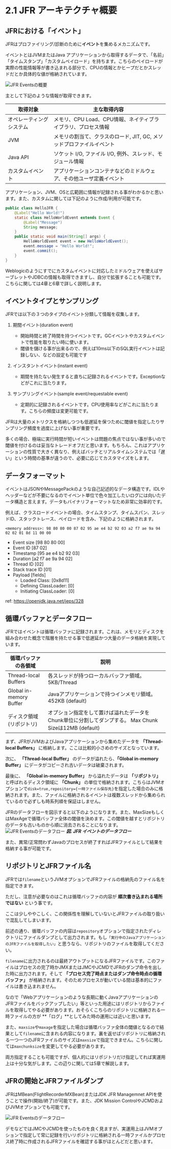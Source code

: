 # 2.1 JFR アーキテクチャ概要

## JFRにおける「イベント」

JFRはプロファイリング/診断のために**イベント**を集めるメカニズムです。

イベントとはJVMまたはJava アプリケーションから取得するデータで、「名前」「タイムスタンプ」「カスタムペイロード」を持ちます。こちらのペイロードが実際の性能情報等が書き込まれる部分で、CPUの情報とかヒープだとかスレッドだとか具体的な値が格納されています。

![JFR Eventsの概要](../images/002-jfr_events.svg)

主として下記のような情報が取得できます。

| 取得対象 | 主な取得内容|
| -- | -- |
| オペレーティングシステム | メモリ、CPU Load、CPU情報、ネイティブライブラリ、プロセス情報 |
| JVM| メモリの割当て、クラスのロード, JIT, GC, メソッドプロファイルイベント|
| Java API | ソケット I/O, ファイル I/O, 例外、スレッド、モジュール情報|
| カスタムイベント | アプリケーションコンテナなどのミドルウェア、その他ユーザ定義イベント|

アプリケーション、JVM、OSと広範囲に情報が記録される事がわかるかと思います。また、カスタムに関しては下記のように作成/利用が可能です。

```java
public class HelloJFR {
    @Label("Hello World!")
    static class HelloWorldEvent extends Event {
        @Label("Message")
        String message;
    }
    public static void main(String[] args) {
        HelloWorldEvent event = new HelloWorldEvent();
        event.message = "Hello World!";
        event.commit();
    }
}
```

Weblogicのようにすでにカスタムイベントに対応したミドルウェアを使えばサーブレットやJDBCの情報も取得できますし、自分で拡張することも可能です。
こちらに関しては4章と6章で詳しく説明します。

## イベントタイプとサンプリング

JFRでは以下の３つのタイプのイベント分類して情報を収集します。

1. 期間イベント(duration event)
    - 開始時間と終了時間を持つイベントです。GCイベントやカスタムイベントで性能を取りたい時に使います。
    - 閾値を儲ける事が出来るので、例えば10ms以下のSQL実行イベントは記録しない、などの設定も可能です

2. インスタントイベント(instant event)
    - 期間を持たない発生すると直ちに記録されるイベントです。Exceptionなどがこれに当たります。

3. サンプリングイベント(sample event/requestable event)
    - 定期的に記録されるイベントです。CPU使用率などがこれに当たります。こちらの頻度は変更可能です。

JFRは大量のメトリクスを格納しつつも低遅延を保つために閾値を指定したりサンプリング頻度を過度に上げない事が重要です。

多くの場合、極端に実行時間が短いイベントは問題の焦点ではない事が多いので閾値を付けるのは妥当なトレードオフだと思います。もちろん、これはアプリケーションの性質で大きく異なり、例えばバッチとリアルタイムシステムでは「遅い」という時間の基準が違うので、必要に応じてカスタマイズをします。

## データフォーマット

イベントはJSONやMessagePackのような自己記述的なデータ構造です。IDLやヘッダーなどが不要になるのでイベント単位で色々加工したいログには向いたデータ構造と言えます。データもバイナリフォーマットなため非常に効率的です。

例えば、クラスロードイベントの場合、タイムスタンプ、タイムスパン、スレッドID、スタックトレース、ペイロードを含み、下記のように格納されます。

`<memory address>: 98 80 80 00 87 02 95 ae e4 b2 92 03 a2 f7 ae 9a 94 02 02 01 8d 11 00 00`

* Event size [98 80 80 00]
* Event ID [87 02]
* Timestamp [95 ae e4 b2 92 03]
* Duration [a2 f7 ae 9a 94 02]
* Thread ID [02]
* Stack trace ID [01]
* Payload [fields]
  * Loaded Class: [0x8d11]
  * Defining ClassLoader: [0]
  * Initiating ClassLoader: [0]

ref: https://openjdk.java.net/jeps/328

## 循環バッファとデータフロー

JFRではイベントは循環バッファに記録されます。これは、メモリとディスクを組み合わせた概念で階層を持たせる事で低遅延かつ大量のデータ格納を実現しています。

| 循環バッファの各領域 | 説明|
| -- | -- |
| Thread-local Buffers | 各スレッドが持つローカルバッファ領域。5KB/Thread |
| Global in-memory Buffer | Javaアプリケーションで持つインメモリ領域。452KB (default)|
| ディスク領域(リポジトリ) | オプション指定をして置けば溢れたデータをChunk単位に分割してダンプする。 Max Chunk Sizeは12MB (default)|

まず、JFRがJVMおよびJavaアプリケーションから集めたデータを **「Thread-local Buffers」** に格納します。ここは比較的小さめのサイズとなっています。

次に、 **「Thread-local Buffer」** のデータが溢れたら、**「Global in-memory Buffer」** にデータがコピーされ古いデータは破棄されます。

最後に、 **「Global in-memory Buffer」** から溢れたデータは **「リポジトリ」** と呼ばれるディスク領域に **「Chunk」** の単位で格納されます。こちらはJVMオプションで`disk=true,repository={一時ファイル保存先}`を指定した場合のみに格納されます。また、ファイルに格納されるイベントは複数スレッドから集められているので必ずしも時系列順を保証はしません。

JFRのデータフローを図示すると以下のようになります。また、MaxSizeもしくはMaxAgeで循環バッファ全体の閾値を決めます。この閾値を越すとリポジトリのデータも古いものから順に消去されることになります。
![JFR Eventsのデータフロー](../images/002-jfr_dataflow.svg)
***図. JFR イベントのデータフロー*** 

また、異常/正常問わずJavaのプロセスが終了すればJFRファイルとして結果を格納する事が可能です。

## リポジトリとJFRファイル名

JFRでは`filename`というJVMオプションでJFRファイルの格納先のファイル名を指定できます。

ただし、注意が必要なのはこれは循環バッファの内容が **順次書き込まれる場所ではない** という事です。

ここは少しややこしく、この関係性を理解していないとJFRファイルの取り扱いで混乱してしまいます。

前述の通り、循環バッファの内容は`repository`オプションで指定されたディレクトリにファイルダンプとして出力されます。もし`「実行中のJavaアプリケーションのJFRファイルを取得したい」`と思うなら、リポジトリのファイルを取得してください。

`filename`に出力されるのは最終アウトプットになるJFRファイルです。このファイルはプロセスの完了時かJMXまたはJMCやJCMDでJFRのダンプ命令を出した時に出力されます。そして **「プロセス完了時点またはダンプ命令時点の循環バッファ」** が格納されます。そのためプロセスが動いている間は基本的にファイルは書き込まれません。

なので「Webアプリケーションのような長期に動くJavaアプリケーションのJFRファイルをバックアップしたい」等といった用途にはリポジトリからファイルを取得してやる必要があります。おそらくこちらのリポジトリに格納される一時ファイルの方が **「ログ」**としてみた時の運用には近いと思います。

また、`maxsize`や`maxage`を指定した場合は循環バッファ全体の閾値となるので結果として`filename`に含まれる内容になります。裏を返せばリポジトリに格納される一つ一つのJFRファイルのサイズは`maxsize`で指定できません。こちらに関しては`maxchunksize`を変更してやる必要があります。

両方指定することも可能ですが、個人的にはリポジトリだけ指定してれば実運用上は十分な気がします。この辺りに関しては5章で解説します。

## JFRの開始とJFRファイルダンプ

JFRはMBean(FlightRecorderMXBean)またはJDK JFR Managemnet APIを使うことで操作(開始/終了)が可能です。また、JDK Mission ControlやJCMDおよびJVMオプションでも可能です。

![JFR Eventsのデータフロー](../images/002-jfr_operation.svg)

デモなどではJMCやJCMDを使ったものを良く見ますが、実運用上はJVMオプションで指定して常に記録を行いリポジトリに格納される一時ファイルかプロセス終了時に作成されるJFRファイルを確認する事がほとんどだと思います。